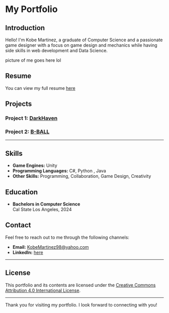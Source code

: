 # My Portfolio

## Introduction
Hello! I'm Kobe Martinez, a graduate of Computer Science and a passionate game designer with a focus on game design and mechanics while having side skills in web development and Data Science. 

picture of me goes here lol


## Resume
You can view my full resume <a href="https://drive.google.com/file/d/1cwg_9-mzwzHeynf7YwiUTr78t8o7vm-_/view?usp=sharing">here</a>

## Projects

### Project 1: <a href="https://github.com/248KMB/DarkHaven"> DarkHaven </a>
### Project 2: <a href="#"> B-BALL </a>
---

## Skills
- **Game Engines:** Unity
- **Programming Languages:** C#, Python , Java 
- **Other Skills:** Programming, Collaboration, Game Design, Creativity 

## Education
- **Bachelors in Computer Science**  
  Cal State Los Angeles, 2024

## Contact
Feel free to reach out to me through the following channels:

- **Email:** KobeMartinez98@yahoo.com
- **LinkedIn:** <a href="https://www.linkedin.com/in/kobe-martinez-69595327b?lipi=urn%3Ali%3Apage%3Ad_flagship3_profile_view_base_contact_details%3BkNQRdC3cTfiu4ZLFkuGZXg%3D%3D"> here </a>


---

## License
This portfolio and its contents are licensed under the [Creative Commons Attribution 4.0 International License](https://creativecommons.org/licenses/by/4.0/).

---

Thank you for visiting my portfolio. I look forward to connecting with you!
